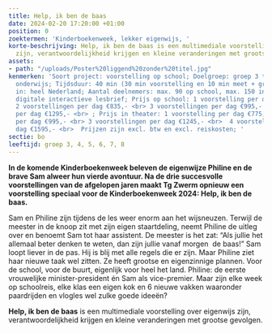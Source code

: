 ```yaml
---
title: Help, ik ben de baas
date: 2024-02-20 17:20:00 +01:00
position: 0
zoektermen: 'Kinderboekenweek, lekker eigenwijs, '
korte-beschrijving: Help, ik ben de baas is een multimediale voorstelling over eigenwijs
  zijn, verantwoordelijkheid krijgen en kleine veranderingen met grootse gevolgen.
assets:
- path: "/uploads/Poster%20liggend%20zonder%20titel.jpg"
kenmerken: 'Soort project: voorstelling op school; Doelgroep: groep 3 t/m 8 ook speciaal
  onderwijs; Tijdsduur: 40 min (30 min voorstelling en 10 min meet + greet); Aangeboden
  in: heel Nederland; Aantal deelnemers: max. 90 op school, max. 150 in theater; Lesmateriaal:
  digitale interactieve lesbrief; Prijs op school: 1 voorstelling per dag €575,- <br>
  2 voorstellingen per dag €835,- <br> 3 voorstellingen per dag €995,- <br> 4 voorstellingen
  per dag €1295,- <br> ; Prijs in theater: 1 voorstelling per dag €775,- <br> 2 voorstellingen
  per dag €995,- <br> 3 voorstellingen per dag €1245,- <br>  4 voorstellingen per
  dag €1595,- <br>  Prijzen zijn excl. btw en excl. reiskosten; '
sectie: bo
leeftijd: groep 3, 4, 5, 6, 7, 8
---
```


**In de komende Kinderboekenweek beleven de eigenwijze Philine en de brave Sam alweer hun vierde avontuur. Na de drie succesvolle voorstellingen van de afgelopen jaren maakt Tg Zwerm opnieuw een voorstelling speciaal voor de Kinderboekenweek 2024: Help, ik ben de baas.**

Sam en Philine zijn tijdens de les weer enorm aan het wijsneuzen. Terwijl de meester in de knoop zit met zijn eigen staartdeling, neemt Philine de uitleg over en benoemt Sam tot haar assistent. De meester is het zat: “Als jullie het allemaal beter denken te weten, dan zijn jullie vanaf morgen  de baas!” Sam loopt liever in de pas. Hij is blij met alle regels die er zijn. Maar Philine ziet haar nieuwe taak wel zitten. Ze heeft grootse en eigenzinnige plannen. Voor de school, voor de buurt, eigenlijk voor heel het land. Philine: de eerste vrouwelijke minister-president én Sam als vice-premier. Maar zijn elke week op schoolreis, elke klas een eigen kok en 6 nieuwe vakken waaronder paardrijden en vlogles wel zulke goede ideeën?

**Help, ik ben de baas** is een multimediale voorstelling over eigenwijs zijn, verantwoordelijkheid krijgen en kleine veranderingen met grootse gevolgen.